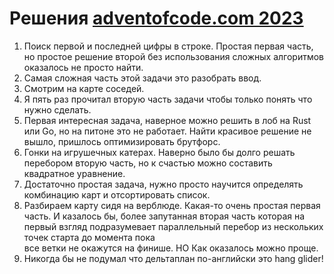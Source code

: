 # Решения [adventofcode.com 2023](https://adventofcode.com/2023/)

1. Поиск первой и последней цифры в строке. Простая первая часть, но простое решение второй без использования сложных алгоритмов оказалось не просто найти.
2. Самая сложная часть этой задачи это разобрать ввод. 
3. Смотрим на карте соседей.
4. Я пять раз прочитал вторую часть задачи чтобы только понять что нужно сделать.
5. Первая интересная задача, наверное можно решить в лоб на Rust или Go, но на питоне это не работает. Найти красивое решение не вышло, пришлось оптимизировать брутфорс.
6. Гонки на игрушечных катерах. Наверно было бы долго решать перебором вторую часть, но к счастью можно составить квадратное уравнение.
7. Достаточно простая задача, нужно просто научится определять комбинацию карт и отсортировать список.
8. Разбираем карту сидя на верблюде. Какая-то очень простая первая часть. И казалось бы, более запутанная вторая часть
   которая на первый взгляд подразумевает параллельный перебор из нескольких точек старта до момента пока  
   все ветки не окажутся на финише. НО Как оказалось можно проще.
9. Никогда бы не подумал что дельтаплан по-английски это hang glider! 